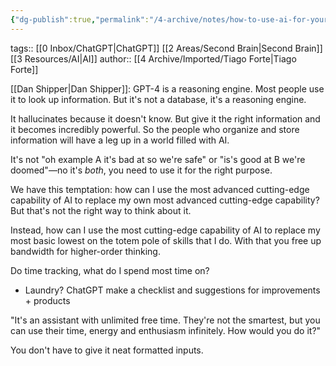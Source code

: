 ```yaml
---
{"dg-publish":true,"permalink":"/4-archive/notes/how-to-use-ai-for-your-second-brain-tiago-forte/"}
---
```


tags:: [[0 Inbox/ChatGPT\|ChatGPT]] [[2 Areas/Second Brain\|Second Brain]] [[3 Resources/AI\|AI]]
author:: [[4 Archive/Imported/Tiago Forte\|Tiago Forte]]

[[Dan Shipper\|Dan Shipper]]: GPT-4 is a reasoning engine. Most people use it to look up information. But it's not a database, it's a reasoning engine.

It hallucinates because it doesn't know. But give it the right information and it becomes incredibly powerful. So the people who organize and store information will have a leg up in a world filled with AI.

It's not "oh example A it's bad at so we're safe" or "is's good at B we're doomed"—no it's *both*, you need to use it for the right purpose.

We have this temptation: how can I use the most advanced cutting-edge capability of AI to replace my own most advanced cutting-edge capability? But that's not the right way to think about it.

Instead, how can I use the most cutting-edge capability of AI to replace my most basic lowest on the totem pole of skills that I do. With that you free up bandwidth for higher-order thinking.

Do time tracking, what do I spend most time on?
- Laundry? ChatGPT make a checklist and suggestions for improvements + products

"It's an assistant with unlimited free time. They're not the smartest, but you can use their time, energy and enthusiasm infinitely. How would you do it?"

You don't have to give it neat formatted inputs. 